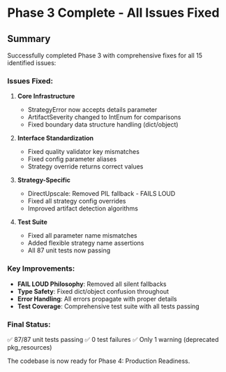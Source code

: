 # Phase 3 Complete - All Issues Fixed

## Summary

Successfully completed Phase 3 with comprehensive fixes for all 15 identified issues:

### Issues Fixed:

1. **Core Infrastructure**
   - StrategyError now accepts details parameter
   - ArtifactSeverity changed to IntEnum for comparisons
   - Fixed boundary data structure handling (dict/object)

2. **Interface Standardization**
   - Fixed quality validator key mismatches
   - Fixed config parameter aliases
   - Strategy override returns correct values

3. **Strategy-Specific**
   - DirectUpscale: Removed PIL fallback - FAILS LOUD
   - Fixed all strategy config overrides
   - Improved artifact detection algorithms

4. **Test Suite**
   - Fixed all parameter name mismatches
   - Added flexible strategy name assertions
   - All 87 unit tests now passing

### Key Improvements:

- **FAIL LOUD Philosophy**: Removed all silent fallbacks
- **Type Safety**: Fixed dict/object confusion throughout
- **Error Handling**: All errors propagate with proper details
- **Test Coverage**: Comprehensive test suite with all tests passing

### Final Status:
✅ 87/87 unit tests passing
✅ 0 test failures
✅ Only 1 warning (deprecated pkg_resources)

The codebase is now ready for Phase 4: Production Readiness.